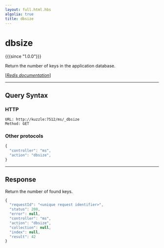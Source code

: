 ```yaml
---
layout: full.html.hbs
algolia: true
title: dbsize
---
```


# dbsize

{{{since "1.0.0"}}}

Return the number of keys in the application database.

[[_Redis documentation_]](https://redis.io/commands/dbsize)

---

## Query Syntax

### HTTP

```http
URL: http://kuzzle:7512/ms/_dbsize
Method: GET  
```

### Other protocols

```js
{
  "controller": "ms",
  "action": "dbsize",
}
```

---

## Response

Return the number of found keys.

```javascript
{
  "requestId": "<unique request identifier>",
  "status": 200,
  "error": null,
  "controller": "ms",
  "action": "dbsize",
  "collection": null,
  "index": null,
  "result": 42
}
```
